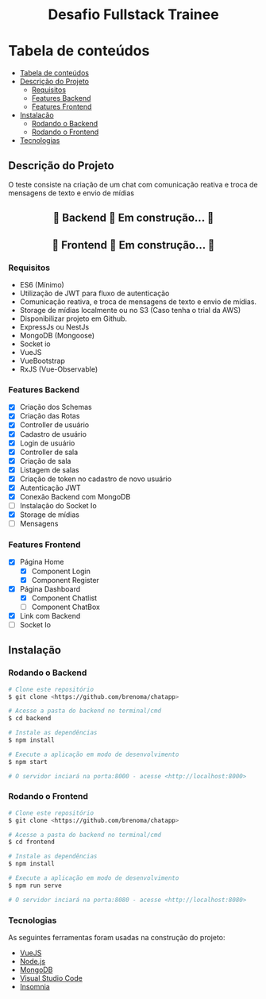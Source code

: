 <h1 align="center">Desafio Fullstack Trainee</h1>

Tabela de conteúdos
=================
<!--ts-->
   * [Tabela de conteúdos](#tabela-de-conteúdos)
   * [Descrição do Projeto](#descrição-do-projeto)
      * [Requisitos](#requisitos)
      * [Features Backend](#features-backend)
      * [Features Frontend](#features-backend)
   * [Instalação](#instalação)
      * [Rodando o Backend](#rodando-o-backend)
      * [Rodando o Frontend](#rodando-o-frontend)
   * [Tecnologias](#tecnologias)
<!--te-->

## Descrição do Projeto

<p align="left">O teste consiste na criação de um chat com comunicação reativa e troca de mensagens de texto e envio de mídias</p>

<h2 align="center"> 
	🚧  Backend 🚀 Em construção...  🚧
</h4>

<h2 align="center"> 
	🚧  Frontend 🚀 Em construção...  🚧
</h4>

### Requisitos

- ES6 (Mínimo)
- Utilização de JWT para fluxo de autenticação
- Comunicação reativa, e troca de mensagens de texto e envio de mídias.
- Storage de mídias localmente ou no S3 (Caso tenha o trial da AWS)
- Disponibilizar projeto em Github.
- ExpressJs ou NestJs
- MongoDB (Mongoose)
- Socket io
- VueJS
- VueBootstrap
- RxJS (Vue-Observable)

### Features Backend

- [x] Criação dos Schemas
- [x] Criação das Rotas
- [x] Controller de usuário
- [x] Cadastro de usuário
- [x] Login de usuário
- [x] Controller de sala
- [x] Criação de sala
- [x] Listagem de salas
- [x] Criação de token no cadastro de novo usuário
- [x] Autenticação JWT
- [x] Conexão Backend com MongoDB
- [ ] Instalação do Socket Io
- [x] Storage de mídias
- [ ] Mensagens

### Features Frontend

- [x] Página Home
   - [x] Component Login
   - [x] Component Register
- [x] Página Dashboard
   - [x] Component Chatlist
   - [ ] Component ChatBox
- [x] Link com Backend
- [ ] Socket Io 

## Instalação


### Rodando o Backend


```bash
# Clone este repositório
$ git clone <https://github.com/brenoma/chatapp>

# Acesse a pasta do backend no terminal/cmd
$ cd backend

# Instale as dependências
$ npm install

# Execute a aplicação em modo de desenvolvimento
$ npm start

# O servidor inciará na porta:8000 - acesse <http://localhost:8000>
```

### Rodando o Frontend


```bash
# Clone este repositório
$ git clone <https://github.com/brenoma/chatapp>

# Acesse a pasta do backend no terminal/cmd
$ cd frontend

# Instale as dependências
$ npm install

# Execute a aplicação em modo de desenvolvimento
$ npm run serve

# O servidor inciará na porta:8080 - acesse <http://localhost:8080>
```

### Tecnologias

As seguintes ferramentas foram usadas na construção do projeto:

- [VueJS](https://vuejs.org/)
- [Node.js](https://nodejs.org/en/)
- [MongoDB](https://www.mongodb.com/)
- [Visual Studio Code](https://code.visualstudio.com/)
- [Insomnia](https://insomnia.rest)



